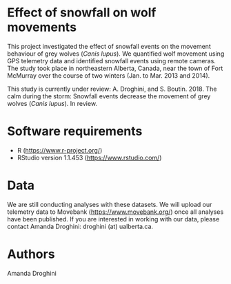 # Effect of snowfall on wolf movements
This project investigated the effect of snowfall events on the movement behaviour of grey wolves (*Canis lupus*). We quantified wolf movement using GPS telemetry data and identified snowfall events using remote cameras. The study took place in northeastern Alberta, Canada, near the town of Fort McMurray over the course of two winters (Jan. to Mar. 2013 and 2014). 

This study is currently under review: A. Droghini, and S. Boutin. 2018. The calm during the storm: Snowfall events decrease the movement of grey wolves (*Canis lupus*). In review.

# Software requirements
- R (https://www.r-project.org/)
- RStudio version 1.1.453 (https://www.rstudio.com/)

# Data 
We are still conducting analyses with these datasets. We will upload our telemetry data to Movebank (https://www.movebank.org/) once all analyses have been published. If you are interested in working with our data, please contact Amanda Droghini: droghini (at) ualberta.ca.

# Authors
Amanda Droghini
